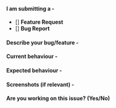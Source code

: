 #### I am submitting a -
* [] **Feature Request**
* [] **Bug Report**

#### Describe your bug/feature -

#### Current behaviour -

#### Expected behaviour -

#### Screenshots (if relevant) -

#### Are you working on this issue? (Yes/No)
